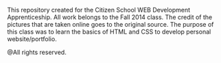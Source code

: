 This repository created for the Citizen School WEB Development Apprenticeship. All work belongs to the Fall 2014 class.
The credit of the pictures that are taken online goes to the original source.
The purpose of this class was to learn the basics of HTML and CSS to develop personal website/portfolio.

@All rights reserved.
